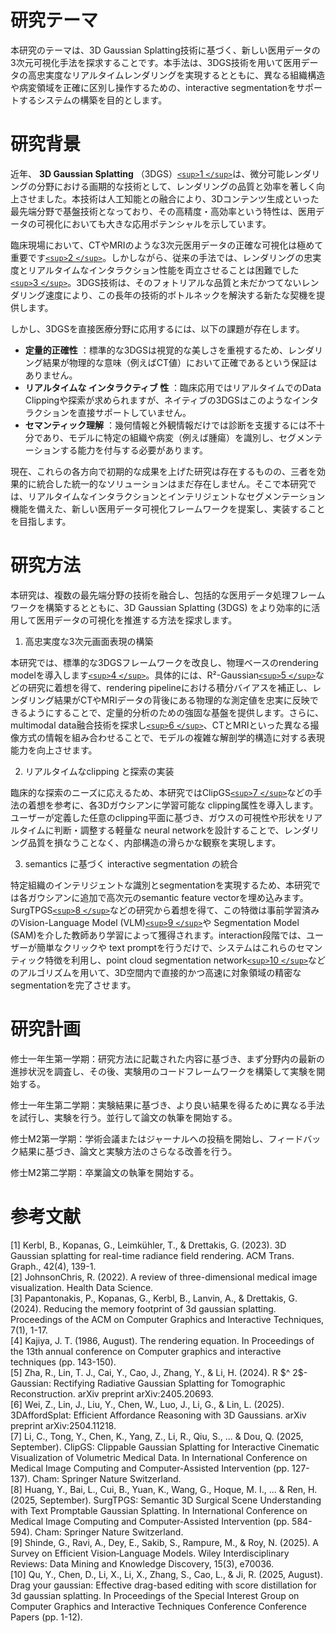 # 研究テーマ

本研究のテーマは、3D Gaussian Splatting技術に基づく、新しい医用データの3次元可視化手法を探求することです。本手法は、3DGS技術を用いて医用データの高忠実度なリアルタイムレンダリングを実現するとともに、異なる組織構造や病変領域を正確に区別し操作するための、interactive segmentationをサポートするシステムの構築を目的とします。

# 研究背景

近年、 **3D Gaussian Splatting** （3DGS）[`<sup>`1 `</sup>`](#refer-anchor-1)は、微分可能レンダリングの分野における画期的な技術として、レンダリングの品質と効率を著しく向上させました。本技術は人工知能との融合により、3Dコンテンツ生成といった最先端分野で基盤技術となっており、その高精度・高効率という特性は、医用データの可視化においても大きな応用ポテンシャルを示しています。

臨床現場において、CTやMRIのような3次元医用データの正確な可視化は極めて重要です[`<sup>`2 `</sup>`](#refer-anchor-2)。しかしながら、従来の手法では、レンダリングの忠実度とリアルタイムなインタラクション性能を両立させることは困難でした[`<sup>`3 `</sup>`](#refer-anchor-3)。3DGS技術は、そのフォトリアルな品質と未だかつてないレンダリング速度により、この長年の技術的ボトルネックを解決する新たな契機を提供します。

しかし、3DGSを直接医療分野に応用するには、以下の課題が存在します。

* **定量的正確性** ：標準的な3DGSは視覚的な美しさを重視するため、レンダリング結果が物理的な意味（例えばCT値）において正確であるという保証はありません。
* **リアルタイムな インタラクティブ 性** ：臨床応用ではリアルタイムでのData Clippingや探索が求められますが、ネイティブの3DGSはこのようなインタラクションを直接サポートしていません。
* **セマンティック理解** ：幾何情報と外観情報だけでは診断を支援するには不十分であり、モデルに特定の組織や病変（例えば腫瘍）を識別し、セグメンテーションする能力を付与する必要があります。

現在、これらの各方向で初期的な成果を上げた研究は存在するものの、三者を効果的に統合した統一的なソリューションはまだ存在しません。そこで本研究では、リアルタイムなインタラクションとインテリジェントなセグメンテーション機能を備えた、新しい医用データ可視化フレームワークを提案し、実装することを目指します。

# 研究方法

本研究は、複数の最先端分野の技術を融合し、包括的な医用データ処理フレームワークを構築するとともに、3D Gaussian Splatting (3DGS) をより効率的に活用して医用データの可視化を推進する方法を探求します。

1. 高忠実度な3次元画面表現の構築

本研究では、標準的な3DGSフレームワークを改良し、物理ベースのrendering modelを導入します[`<sup>`4 `</sup>`](#refer-anchor-4)。具体的には、R²-Gaussian[`<sup>`5 `</sup>`](#refer-anchor-5)などの研究に着想を得て、rendering pipelineにおける積分バイアスを補正し、レンダリング結果がCTやMRIデータの背後にある物理的な測定値を忠実に反映できるようにすることで、定量的分析のための強固な基盤を提供します。さらに、multimodal data融合技術を探求し[`<sup>`6 `</sup>`](#refer-anchor-6)、CTとMRIといった異なる撮像方式の情報を組み合わせることで、モデルの複雑な解剖学的構造に対する表現能力を向上させます。

2. リアルタイムなclipping と探索の実装

臨床的な探索のニーズに応えるため、本研究ではClipGS[`<sup>`7 `</sup>`](#refer-anchor-7)などの手法の着想を参考に、各3Dガウシアンに学習可能な clipping属性を導入します。ユーザーが定義した任意のclipping平面に基づき、ガウスの可視性や形状をリアルタイムに判断・調整する軽量な neural networkを設計することで、レンダリング品質を損なうことなく、内部構造の滑らかな観察を実現します。

3. semantics に基づく interactive segmentation の統合

特定組織のインテリジェントな識別とsegmentationを実現するため、本研究では各ガウシアンに追加で高次元のsemantic feature vectorを埋め込みます。SurgTPGS[`<sup>`8 `</sup>`](#refer-anchor-8)などの研究から着想を得て、この特徴は事前学習済みのVision-Language Model (VLM)[`<sup>`9 `</sup>`](#refer-anchor-9)や Segmentation Model (SAM)を介した教師あり学習によって獲得されます。interaction段階では、ユーザーが簡単なクリックや text promptを行うだけで、システムはこれらのセマンティック特徴を利用し、point cloud segmentation network[`<sup>`10 `</sup>`](#refer-anchor-10)などのアルゴリズムを用いて、3D空間内で直接的かつ高速に対象領域の精密な segmentationを完了させます。

# 研究計画

修士一年生第一学期：研究方法に記載された内容に基づき、まず分野内の最新の進捗状況を調査し、その後、実験用のコードフレームワークを構築して実験を開始する。

修士一年生第二学期：実験結果に基づき、より良い結果を得るために異なる手法を試行し、実験を行う。並行して論文の執筆を開始する。

修士M2第一学期：学術会議またはジャーナルへの投稿を開始し、フィードバック結果に基づき、論文と実験方法のさらなる改善を行う。

修士M2第二学期：卒業論文の執筆を開始する。

# 参考文献

<div id="refer-anchor-1"></div>
[1] Kerbl, B., Kopanas, G., Leimkühler, T., & Drettakis, G. (2023). 3D Gaussian splatting for real-time radiance field rendering. ACM Trans. Graph., 42(4), 139-1.

<div id="refer-anchor-2"></div>
[2] JohnsonChris, R. (2022). A review of three-dimensional medical image visualization. Health Data Science.

<div id="refer-anchor-3"></div>
[3] Papantonakis, P., Kopanas, G., Kerbl, B., Lanvin, A., & Drettakis, G. (2024). Reducing the memory footprint of 3d gaussian splatting. Proceedings of the ACM on Computer Graphics and Interactive Techniques, 7(1), 1-17.

<div id="refer-anchor-4"></div>
[4] Kajiya, J. T. (1986, August). The rendering equation. In Proceedings of the 13th annual conference on Computer graphics and interactive techniques (pp. 143-150).

<div id="refer-anchor-5"></div>
[5] Zha, R., Lin, T. J., Cai, Y., Cao, J., Zhang, Y., & Li, H. (2024). R $^ 2$-Gaussian: Rectifying Radiative Gaussian Splatting for Tomographic Reconstruction. arXiv preprint arXiv:2405.20693.

<div id="refer-anchor-6"></div>
[6] Wei, Z., Lin, J., Liu, Y., Chen, W., Luo, J., Li, G., & Lin, L. (2025). 3DAffordSplat: Efficient Affordance Reasoning with 3D Gaussians. arXiv preprint arXiv:2504.11218.

<div id="refer-anchor-7"></div>
[7] Li, C., Tong, Y., Chen, K., Yang, Z., Li, R., Qiu, S., ... & Dou, Q. (2025, September). ClipGS: Clippable Gaussian Splatting for Interactive Cinematic Visualization of Volumetric Medical Data. In International Conference on Medical Image Computing and Computer-Assisted Intervention (pp. 127-137). Cham: Springer Nature Switzerland.

<div id="refer-anchor-8"></div>
[8] Huang, Y., Bai, L., Cui, B., Yuan, K., Wang, G., Hoque, M. I., ... & Ren, H. (2025, September). SurgTPGS: Semantic 3D Surgical Scene Understanding with Text Promptable Gaussian Splatting. In International Conference on Medical Image Computing and Computer-Assisted Intervention (pp. 584-594). Cham: Springer Nature Switzerland.

<div id="refer-anchor-9"></div>
[9] Shinde, G., Ravi, A., Dey, E., Sakib, S., Rampure, M., & Roy, N. (2025). A Survey on Efficient Vision‐Language Models. Wiley Interdisciplinary Reviews: Data Mining and Knowledge Discovery, 15(3), e70036.

<div id="refer-anchor-10"></div>
[10] Qu, Y., Chen, D., Li, X., Li, X., Zhang, S., Cao, L., & Ji, R. (2025, August). Drag your gaussian: Effective drag-based editing with score distillation for 3d gaussian splatting. In Proceedings of the Special Interest Group on Computer Graphics and Interactive Techniques Conference Conference Papers (pp. 1-12).
